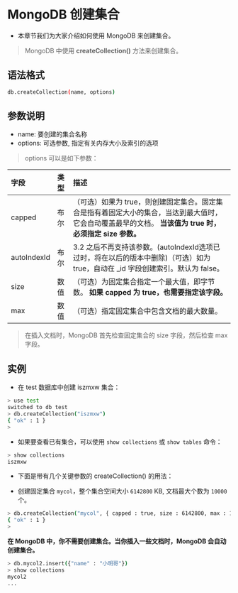 # MongoDB 创建集合

- 本章节我们为大家介绍如何使用 MongoDB 来创建集合。

> MongoDB 中使用 **createCollection()** 方法来创建集合。

## 语法格式

```sh
db.createCollection(name, options)
```

## 参数说明

- name: 要创建的集合名称
- options: 可选参数, 指定有关内存大小及索引的选项

> options 可以是如下参数：

| 字段        | 类型 | 描述                                                                                                                                                     |
|:------------|:-----|:---------------------------------------------------------------------------------------------------------------------------------------------------------|
| capped      | 布尔 | （可选）如果为 true，则创建固定集合。固定集合是指有着固定大小的集合，当达到最大值时，它会自动覆盖最早的文档。 **当该值为 true 时，必须指定 size 参数。** |
| autoIndexId | 布尔 | 3.2 之后不再支持该参数。(autoIndexId选项已过时，将在以后的版本中删除)（可选）如为 true，自动在 _id 字段创建索引。默认为 false。                      |
| size        | 数值 | （可选）为固定集合指定一个最大值，即字节数。 **如果 capped 为 true，也需要指定该字段。**                                                                 |
| max         | 数值 | （可选）指定固定集合中包含文档的最大数量。                                                                                                               |

> 在插入文档时，MongoDB 首先检查固定集合的 size 字段，然后检查 max 字段。

## 实例

- 在 test 数据库中创建 iszmxw 集合：

```sh
> use test
switched to db test
> db.createCollection("iszmxw")
{ "ok" : 1 }
>
```

- 如果要查看已有集合，可以使用 `show collections` 或 `show tables` 命令：

```sh
> show collections
iszmxw
```

- 下面是带有几个关键参数的 createCollection() 的用法：

- 创建固定集合 `mycol`，整个集合空间大小 `6142800` KB, 文档最大个数为 `10000` 个。

```sh
> db.createCollection("mycol", { capped : true, size : 6142800, max : 10000 })
{ "ok" : 1 }
> 
```

**在 MongoDB 中，你不需要创建集合。当你插入一些文档时，MongoDB 会自动创建集合。**

```sh
> db.mycol2.insert({"name" : "小明哥"})
> show collections
mycol2
...
```